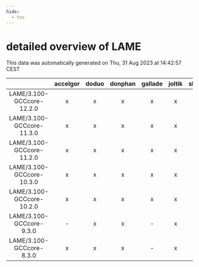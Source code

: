 ```yaml
---
hide:
  - toc
---
```


detailed overview of LAME
=========================


This data was automatically generated on Thu, 31 Aug 2023 at 14:42:57 CEST  

| |accelgor|doduo|donphan|gallade|joltik|skitty|swalot|victini|
| :---: | :---: | :---: | :---: | :---: | :---: | :---: | :---: | :---: |
|LAME/3.100-GCCcore-12.2.0|x|x|x|x|x|x|x|x|
|LAME/3.100-GCCcore-11.3.0|x|x|x|x|x|x|x|x|
|LAME/3.100-GCCcore-11.2.0|x|x|x|x|x|x|x|x|
|LAME/3.100-GCCcore-10.3.0|x|x|x|x|x|x|x|x|
|LAME/3.100-GCCcore-10.2.0|x|x|x|x|x|x|x|x|
|LAME/3.100-GCCcore-9.3.0|-|x|x|-|x|x|x|x|
|LAME/3.100-GCCcore-8.3.0|x|x|x|-|x|x|x|x|
